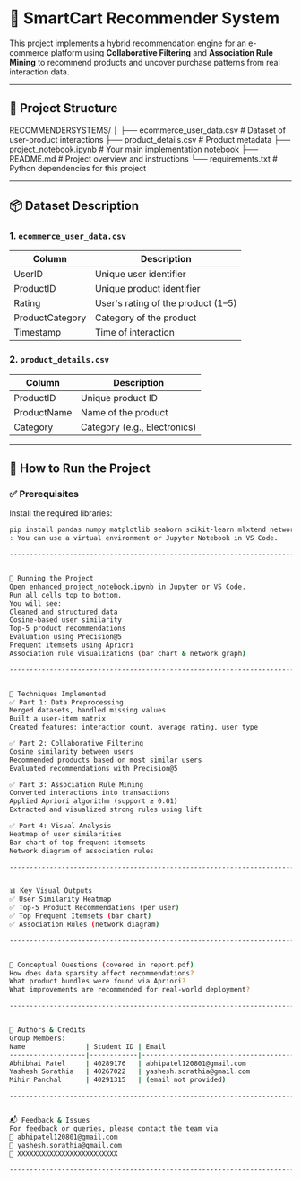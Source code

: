 # 🛒 SmartCart Recommender System
This project implements a hybrid recommendation engine for an e-commerce platform using **Collaborative Filtering** and **Association Rule Mining** to recommend products and uncover purchase patterns from real interaction data.

---------------------------------------------------------------------------------------------------


## 📂 Project Structure
RECOMMENDERSYSTEMS/
│
├── ecommerce_user_data.csv          # Dataset of user-product interactions
├── product_details.csv              # Product metadata
├── project_notebook.ipynb           # Your main implementation notebook
├── README.md                        # Project overview and instructions
└── requirements.txt                 # Python dependencies for this project

---------------------------------------------------------------------------------------------------


## 📦 Dataset Description
### 1. `ecommerce_user_data.csv`

| Column          | Description                        |
|-----------------|------------------------------------|
| UserID          | Unique user identifier             |
| ProductID       | Unique product identifier          |
| Rating          | User's rating of the product (1–5) |
| ProductCategory | Category of the product            |
| Timestamp       | Time of interaction                |

### 2. `product_details.csv`

| Column      | Description              |
|-------------|--------------------------|
| ProductID   | Unique product ID        |
| ProductName | Name of the product      |
| Category    | Category (e.g., Electronics) |

---------------------------------------------------------------------------------------------------


## 🚀 How to Run the Project
### ✅ Prerequisites
Install the required libraries:

```bash
pip install pandas numpy matplotlib seaborn scikit-learn mlxtend networkx
: You can use a virtual environment or Jupyter Notebook in VS Code.

---------------------------------------------------------------------------------------------------


🧠 Running the Project
Open enhanced_project_notebook.ipynb in Jupyter or VS Code.
Run all cells top to bottom.
You will see:
Cleaned and structured data
Cosine-based user similarity
Top-5 product recommendations
Evaluation using Precision@5
Frequent itemsets using Apriori
Association rule visualizations (bar chart & network graph)

---------------------------------------------------------------------------------------------------


🧪 Techniques Implemented
✅ Part 1: Data Preprocessing
Merged datasets, handled missing values
Built a user-item matrix
Created features: interaction count, average rating, user type

✅ Part 2: Collaborative Filtering
Cosine similarity between users
Recommended products based on most similar users
Evaluated recommendations with Precision@5

✅ Part 3: Association Rule Mining
Converted interactions into transactions
Applied Apriori algorithm (support ≥ 0.01)
Extracted and visualized strong rules using lift

✅ Part 4: Visual Analysis
Heatmap of user similarities
Bar chart of top frequent itemsets
Network diagram of association rules

---------------------------------------------------------------------------------------------------


📊 Key Visual Outputs
✅ User Similarity Heatmap
✅ Top-5 Product Recommendations (per user)
✅ Top Frequent Itemsets (bar chart)
✅ Association Rules (network diagram)

---------------------------------------------------------------------------------------------------


🧠 Conceptual Questions (covered in report.pdf)
How does data sparsity affect recommendations?
What product bundles were found via Apriori?
What improvements are recommended for real-world deployment?

---------------------------------------------------------------------------------------------------


🧾 Authors & Credits
Group Members:
Name               | Student ID | Email                         
-------------------|------------|------------------------------------------
Abhibhai Patel     | 40289176   | abhipatel120801@gmail.com
Yashesh Sorathia   | 40267022   | yashesh.sorathia@gmail.com
Mihir Panchal      | 40291315   | (email not provided)

---------------------------------------------------------------------------------------------------


📬 Feedback & Issues
For feedback or queries, please contact the team via
📧 abhipatel120801@gmail.com
📧 yashesh.sorathia@gmail.com
📧 XXXXXXXXXXXXXXXXXXXXXXXXX

---------------------------------------------------------------------------------------------------
